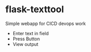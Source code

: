 # flask-texttool
Simple webapp for CICD devops work

* Enter text in field
* Press Button
* View output
